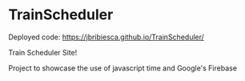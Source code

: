 # TrainScheduler

Deployed code: https://jbribiesca.github.io/TrainScheduler/

Train Scheduler Site!

Project to showcase the use of javascript time and Google's Firebase
